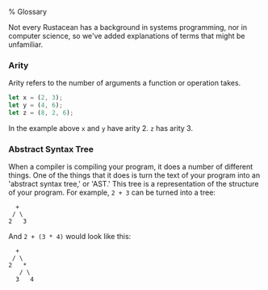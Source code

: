 % Glossary

Not every Rustacean has a background in systems programming, nor in computer
science, so we've added explanations of terms that might be unfamiliar.

### Arity

Arity refers to the number of arguments a function or operation takes.

```rust
let x = (2, 3);
let y = (4, 6);
let z = (8, 2, 6);
```

In the example above `x` and `y` have arity 2. `z` has arity 3.

### Abstract Syntax Tree

When a compiler is compiling your program, it does a number of different
things. One of the things that it does is turn the text of your program into an
'abstract syntax tree,' or 'AST.' This tree is a representation of the
structure of your program. For example, `2 + 3` can be turned into a tree:

```text
  +
 / \
2   3
```

And `2 + (3 * 4)` would look like this:

```text
  +
 / \
2   *
   / \
  3   4
```
